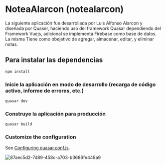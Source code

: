 # NoteaAlarcon (notealarcon)

La siguiente aplicación fue desarrollada por Luis Alfonso Alarcon y diseñada por Quaser, haciendo uso del framework Quasar dependiendo del Framework Vuejs, adicional se implementa Firebase como base de datos. La misma Tiene como obejetivo de agregar, almacenar, editar, y eliminar notas.

## Para instalar las dependencias
```bash
npm install
```
### Inicie la aplicación en modo de desarrollo (recarga de código activo, informe de errores, etc.)
```bash
quasar dev
```
### Construye la aplicación para producción
```bash
quasar build
```
### Customize the configuration
See [Configuring quasar.conf.js](https://quasar.dev/quasar-cli/quasar-conf-js).


![87aec5d2-7d89-458c-a703-b3686fe448a9](statics/background.jpg)
